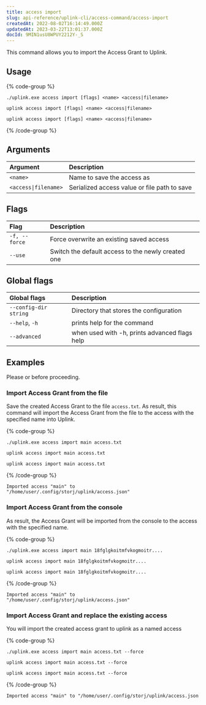 ```yaml
---
title: access import
slug: api-reference/uplink-cli/access-command/access-import
createdAt: 2022-08-02T16:14:49.000Z
updatedAt: 2023-03-22T13:01:37.000Z
docId: 9MIN1usU8WPUY2212Y-_S
---
```


This command allows you to import the Access Grant to Uplink.

## Usage

{% code-group %}
```windows
./uplink.exe access import [flags] <name> <access|filename>
```

```macos
uplink access import [flags] <name> <access|filename>
```

```linux
uplink access import [flags] <name> <access|filename>
```
{% /code-group %}

## Arguments

| Argument             | Description                                  |
| :------------------- | :------------------------------------------- |
| `<name>`             | Name to save the access as                   |
| `<access\|filename>` | Serialized access value or file path to save |

## Flags

| Flag          | Description                                        |
| :------------ | :------------------------------------------------- |
| `-f, --force` | Force overwrite an existing saved access           |
| `--use`       | Switch the default access to the newly created one |

## Global flags

| Global flags          | Description                                   |
| :-------------------- | :-------------------------------------------- |
| `--config-dir string` | Directory that stores the configuration       |
| `--help`, `-h`        | prints help for the command                   |
| `--advanced`          | when used with -h, prints advanced flags help |

## Examples

Please [](docId\:b4-QgUOxVHDHSIWpAf3hG)  or [](docId\:OXSINcFRuVMBacPvswwNU) before proceeding.

### Import Access Grant from the file

Save the created Access Grant to the file `access.txt`. As result, this command will import the Access Grant from the file to the access with the specified name into Uplink.

{% code-group %}
```windows
./uplink.exe access import main access.txt
```

```macos
uplink access import main access.txt
```

```linux
uplink access import main access.txt
```
{% /code-group %}

```Text
Imported access "main" to "/home/user/.config/storj/uplink/access.json"
```

### Import Access Grant from the console

As result, the Access Grant will be imported from the console to the access with the specified name.

{% code-group %}
```windows
./uplink.exe access import main 18fglgkoitmfvkogmoitr....
```

```linux
uplink access import main 18fglgkoitmfvkogmoitr....
```

```macos
uplink access import main 18fglgkoitmfvkogmoitr....
```
{% /code-group %}

```Text
Imported access "main" to "/home/user/.config/storj/uplink/access.json"
```

### Import Access Grant and replace the existing access

You will import the created access grant to uplink as a named access

{% code-group %}
```windows
./uplink.exe access import main access.txt --force
```

```linux
uplink access import main access.txt --force
```

```macos
uplink access import main access.txt --force
```
{% /code-group %}

```Text
Imported access "main" to "/home/user/.config/storj/uplink/access.json
```

